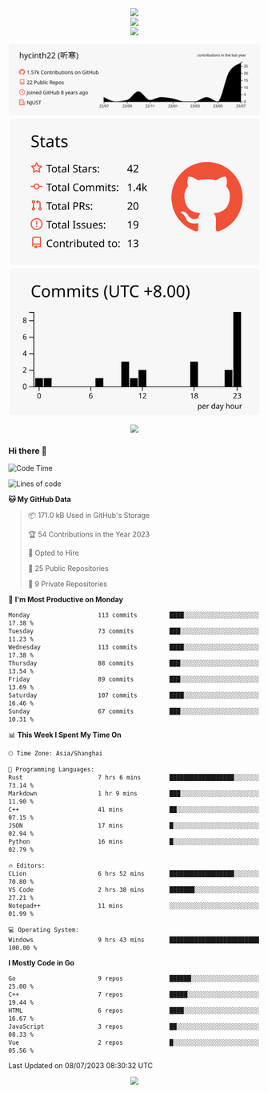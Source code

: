 <div align="center"> <img src="https://metrics.lecoq.io/hycinth22?template=classic&config.timezone=Asia%2FShanghai"> </div>

<div align="center"> <img src="https://github-readme-stats.vercel.app/api/top-langs/?username=hycinth22&hide_title=true&hide_border=true&layout=compact&langs_count=6&text_color=000&icon_color=fff&bg_color=0,52fa5a,4dfcff,c64dff&theme=graywhite" /> </div>

<div align="center"> <img src="https://github-profile-trophy.vercel.app/?username=hycinth22" /> </div>

<div align="center">
 
![](https://raw.githubusercontent.com/hycinth22/hycinth22/main/profile-summary-card-output/swift/0-profile-details.svg)
![](https://raw.githubusercontent.com/hycinth22/hycinth22/main/profile-summary-card-output/swift/3-stats.svg) ![](https://raw.githubusercontent.com/hycinth22/hycinth22/main/profile-summary-card-output/swift/4-productive-time.svg)

</div>

<div align="center"> <img src="https://github-readme-streak-stats.herokuapp.com/?user=hycinth22" /> </div>


### Hi there 👋

<!--
**pinelliar/pinelliar** is a ✨ _special_ ✨ repository because its `README.md` (this file) appears on your GitHub profile.

Here are some ideas to get you started:

- 🔭 I’m currently working on ...
- 🌱 I’m currently learning ...
- 👯 I’m looking to collaborate on ...
- 🤔 I’m looking for help with ...
- 💬 Ask me about ...
- 📫 How to reach me: ...
- 😄 Pronouns: ...
- ⚡ Fun fact: ...
-->

<!--START_SECTION:waka-->
![Code Time](http://img.shields.io/badge/Code%20Time-1%2C087%20hrs%2050%20mins-blue)

![Lines of code](https://img.shields.io/badge/From%20Hello%20World%20I%27ve%20Written-1.3%20million%20lines%20of%20code-blue)

**🐱 My GitHub Data** 

> 📦 171.0 kB Used in GitHub's Storage 
 > 
> 🏆 54 Contributions in the Year 2023
 > 
> 💼 Opted to Hire
 > 
> 📜 25 Public Repositories 
 > 
> 🔑 9 Private Repositories 
 > 
📅 **I'm Most Productive on Monday** 

```text
Monday                   113 commits         ████░░░░░░░░░░░░░░░░░░░░░   17.38 % 
Tuesday                  73 commits          ███░░░░░░░░░░░░░░░░░░░░░░   11.23 % 
Wednesday                113 commits         ████░░░░░░░░░░░░░░░░░░░░░   17.38 % 
Thursday                 88 commits          ███░░░░░░░░░░░░░░░░░░░░░░   13.54 % 
Friday                   89 commits          ███░░░░░░░░░░░░░░░░░░░░░░   13.69 % 
Saturday                 107 commits         ████░░░░░░░░░░░░░░░░░░░░░   16.46 % 
Sunday                   67 commits          ███░░░░░░░░░░░░░░░░░░░░░░   10.31 % 
```


📊 **This Week I Spent My Time On** 

```text
🕑︎ Time Zone: Asia/Shanghai

💬 Programming Languages: 
Rust                     7 hrs 6 mins        ██████████████████░░░░░░░   73.14 % 
Markdown                 1 hr 9 mins         ███░░░░░░░░░░░░░░░░░░░░░░   11.90 % 
C++                      41 mins             ██░░░░░░░░░░░░░░░░░░░░░░░   07.15 % 
JSON                     17 mins             █░░░░░░░░░░░░░░░░░░░░░░░░   02.94 % 
Python                   16 mins             █░░░░░░░░░░░░░░░░░░░░░░░░   02.79 % 

🔥 Editors: 
CLion                    6 hrs 52 mins       ██████████████████░░░░░░░   70.80 % 
VS Code                  2 hrs 38 mins       ███████░░░░░░░░░░░░░░░░░░   27.21 % 
Notepad++                11 mins             ░░░░░░░░░░░░░░░░░░░░░░░░░   01.99 % 

💻 Operating System: 
Windows                  9 hrs 43 mins       █████████████████████████   100.00 % 
```

**I Mostly Code in Go** 

```text
Go                       9 repos             ██████░░░░░░░░░░░░░░░░░░░   25.00 % 
C++                      7 repos             █████░░░░░░░░░░░░░░░░░░░░   19.44 % 
HTML                     6 repos             ████░░░░░░░░░░░░░░░░░░░░░   16.67 % 
JavaScript               3 repos             ██░░░░░░░░░░░░░░░░░░░░░░░   08.33 % 
Vue                      2 repos             █░░░░░░░░░░░░░░░░░░░░░░░░   05.56 % 
```




 Last Updated on 08/07/2023 08:30:32 UTC
<!--END_SECTION:waka-->


<div align="center">
 
![](https://github-readme-stats.vercel.app/api/wakatime?username=hycinth22&layout=compact&langs_count=10)

</div>
